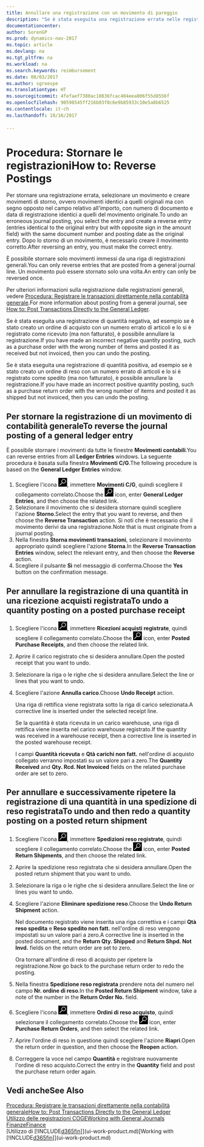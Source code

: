```yaml
---
title: Annullare una registrazione con un movimento di pareggio
description: "Se è stata eseguita una registrazione errata nelle registrazioni generali, è possibile utilizzare la funzione Storno per annullare la registrazione con un audit trail corretto."
documentationcenter: 
author: SorenGP
ms.prod: dynamics-nav-2017
ms.topic: article
ms.devlang: na
ms.tgt_pltfrm: na
ms.workload: na
ms.search.keywords: reimbursement
ms.date: 08/03/2017
ms.author: sgroespe
ms.translationtype: HT
ms.sourcegitcommit: 4fefaef7380ac10836fcac404eea006f55d8556f
ms.openlocfilehash: 90598545ff216b03f8c6e9b85933c10e5a8b6525
ms.contentlocale: it-ch
ms.lasthandoff: 10/16/2017

---
```

# <a name="how-to-reverse-postings"></a><span data-ttu-id="5a1de-103">Procedura: Stornare le registrazioni</span><span class="sxs-lookup"><span data-stu-id="5a1de-103">How to: Reverse Postings</span></span>
<span data-ttu-id="5a1de-104">Per stornare una registrazione errata, selezionare un movimento e creare movimenti di storno, ovvero movimenti identici a quelli originali ma con segno opposto nel campo relativo all'importo, con numero di documento e data di registrazione identici a quelli del movimento originale.</span><span class="sxs-lookup"><span data-stu-id="5a1de-104">To undo an erroneous journal posting, you select the entry and create a reverse entry (entries identical to the original entry but with opposite sign in the amount field) with the same document number and posting date as the original entry.</span></span> <span data-ttu-id="5a1de-105">Dopo lo storno di un movimento, è necessario creare il movimento corretto.</span><span class="sxs-lookup"><span data-stu-id="5a1de-105">After reversing an entry, you must make the correct entry.</span></span>

<span data-ttu-id="5a1de-106">È possibile stornare solo movimenti immessi da una riga di registrazioni generali.</span><span class="sxs-lookup"><span data-stu-id="5a1de-106">You can only reverse entries that are posted from a general journal line.</span></span> <span data-ttu-id="5a1de-107">Un movimento può essere stornato solo una volta.</span><span class="sxs-lookup"><span data-stu-id="5a1de-107">An entry can only be reversed once.</span></span>

<span data-ttu-id="5a1de-108">Per ulteriori informazioni sulla registrazione dalle registrazioni generali, vedere [Procedura: Registrare le transazioni direttamente nella contabilità generale](finance-how-post-transactions-directly.md).</span><span class="sxs-lookup"><span data-stu-id="5a1de-108">For more information about posting from a general journal, see [How to: Post Transactions Directly to the General Ledger](finance-how-post-transactions-directly.md).</span></span>

<span data-ttu-id="5a1de-109">Se è stata eseguita una registrazione di quantità negativa, ad esempio se è stato creato un ordine di acquisto con un numero errato di articoli e lo si è registrato come ricevuto (ma non fatturato), è possibile annullare la registrazione.</span><span class="sxs-lookup"><span data-stu-id="5a1de-109">If you have made an incorrect negative quantity posting, such as a purchase order with the wrong number of items and posted it as received but not invoiced, then you can undo the posting.</span></span>

<span data-ttu-id="5a1de-110">Se è stata eseguita una registrazione di quantità positiva, ad esempio se è stato creato un ordine di reso con un numero errato di articoli e lo si è registrato come spedito (ma non fatturato), è possibile annullare la registrazione.</span><span class="sxs-lookup"><span data-stu-id="5a1de-110">If you have made an incorrect positive quantity posting, such as a purchase return order with the wrong number of items and posted it as shipped but not invoiced, then you can undo the posting.</span></span>   

## <a name="to-reverse-the-journal-posting-of-a-general-ledger-entry"></a><span data-ttu-id="5a1de-111">Per stornare la registrazione di un movimento di contabilità generale</span><span class="sxs-lookup"><span data-stu-id="5a1de-111">To reverse the journal posting of a general ledger entry</span></span>
<span data-ttu-id="5a1de-112">È possibile stornare i movimenti da tutte le finestre **Movimenti contabili**.</span><span class="sxs-lookup"><span data-stu-id="5a1de-112">You can reverse entries from all **Ledger Entries** windows.</span></span> <span data-ttu-id="5a1de-113">La seguente procedura è basata sulla finestra **Movimenti C/G**.</span><span class="sxs-lookup"><span data-stu-id="5a1de-113">The following procedure is based on the **General Ledger Entries** window.</span></span>
1. <span data-ttu-id="5a1de-114">Scegliere l'icona ![Cerca pagina o report](media/ui-search/search_small.png "icona Cerca pagina o report"), immettere **Movimenti C/G**, quindi scegliere il collegamento correlato.</span><span class="sxs-lookup"><span data-stu-id="5a1de-114">Choose the ![Search for Page or Report](media/ui-search/search_small.png "Search for Page or Report icon") icon, enter **General Ledger Entries**, and then choose the related link.</span></span>
2. <span data-ttu-id="5a1de-115">Selezionare il movimento che si desidera stornare quindi scegliere l'azione **Storno**.</span><span class="sxs-lookup"><span data-stu-id="5a1de-115">Select the entry that you want to reverse, and then choose the **Reverse Transaction** action.</span></span> <span data-ttu-id="5a1de-116">Si noti che è necessario che il movimento derivi da una registrazione.</span><span class="sxs-lookup"><span data-stu-id="5a1de-116">Note that is must originate from a journal posting.</span></span>
3. <span data-ttu-id="5a1de-117">Nella finestra **Storna movimenti transazioni**, selezionare il movimento appropriato quindi scegliere l'azione **Storna**.</span><span class="sxs-lookup"><span data-stu-id="5a1de-117">In the **Reverse Transaction Entries** window, select the relevant entry, and then choose the **Reverse** action.</span></span>
4. <span data-ttu-id="5a1de-118">Scegliere il pulsante **Sì** nel messaggio di conferma.</span><span class="sxs-lookup"><span data-stu-id="5a1de-118">Choose the **Yes** button on the confirmation message.</span></span>

## <a name="to-undo-a-quantity-posting-on-a-posted-purchase-receipt"></a><span data-ttu-id="5a1de-119">Per annullare la registrazione di una quantità in una ricezione acquisti registrata</span><span class="sxs-lookup"><span data-stu-id="5a1de-119">To undo a quantity posting on a posted purchase receipt</span></span>  

1.  <span data-ttu-id="5a1de-120">Scegliere l'icona ![Cerca pagina o report](media/ui-search/search_small.png "icona Cerca pagina o report"), immettere **Ricezioni acquisti registrate**, quindi scegliere il collegamento correlato.</span><span class="sxs-lookup"><span data-stu-id="5a1de-120">Choose the ![Search for Page or Report](media/ui-search/search_small.png "Search for Page or Report icon") icon, enter **Posted Purchase Receipts**, and then choose the related link.</span></span>  
2.  <span data-ttu-id="5a1de-121">Aprire il carico registrato che si desidera annullare.</span><span class="sxs-lookup"><span data-stu-id="5a1de-121">Open the posted receipt that you want to undo.</span></span>  
3.  <span data-ttu-id="5a1de-122">Selezionare la riga o le righe che si desidera annullare.</span><span class="sxs-lookup"><span data-stu-id="5a1de-122">Select the line or lines that you want to undo.</span></span>  
4.  <span data-ttu-id="5a1de-123">Scegliere l'azione **Annulla carico**.</span><span class="sxs-lookup"><span data-stu-id="5a1de-123">Choose **Undo Receipt** action.</span></span>

    <span data-ttu-id="5a1de-124">Una riga di rettifica viene registrata sotto la riga di carico selezionata.</span><span class="sxs-lookup"><span data-stu-id="5a1de-124">A corrective line is inserted under the selected receipt line.</span></span>  

    <span data-ttu-id="5a1de-125">Se la quantità è stata ricevuta in un carico warehouse, una riga di rettifica viene inserita nel carico warehouse registrato.</span><span class="sxs-lookup"><span data-stu-id="5a1de-125">If the quantity was received in a warehouse receipt, then a corrective line is inserted in the posted warehouse receipt.</span></span>  

    <span data-ttu-id="5a1de-126">I campi **Quantità ricevuta** e **Qtà carichi non fatt.** nell'ordine di acquisto collegato verranno impostati su un valore pari a zero.</span><span class="sxs-lookup"><span data-stu-id="5a1de-126">The **Quantity Received** and **Qty. Rcd. Not Invoiced** fields on the related purchase order are set to zero.</span></span>

## <a name="to-undo-and-then-redo-a-quantity-posting-on-a-posted-return-shipment"></a><span data-ttu-id="5a1de-127">Per annullare e successivamente ripetere la registrazione di una quantità in una spedizione di reso registrata</span><span class="sxs-lookup"><span data-stu-id="5a1de-127">To undo and then redo a quantity posting on a posted return shipment</span></span>

1.  <span data-ttu-id="5a1de-128">Scegliere l'icona ![Cerca pagina o report](media/ui-search/search_small.png "icona Cerca pagina o report"), immettere **Spedizioni reso registrate**, quindi scegliere il collegamento correlato.</span><span class="sxs-lookup"><span data-stu-id="5a1de-128">Choose the ![Search for Page or Report](media/ui-search/search_small.png "Search for Page or Report icon") icon, enter **Posted Return Shipments**, and then choose the related link.</span></span>  
2.  <span data-ttu-id="5a1de-129">Aprire la spedizione reso registrata che si desidera annullare.</span><span class="sxs-lookup"><span data-stu-id="5a1de-129">Open the posted return shipment that you want to undo.</span></span>
3. <span data-ttu-id="5a1de-130">Selezionare la riga o le righe che si desidera annullare.</span><span class="sxs-lookup"><span data-stu-id="5a1de-130">Select the line or lines you want to undo.</span></span>  

4.  <span data-ttu-id="5a1de-131">Scegliere l'azione **Eliminare spedizione reso**.</span><span class="sxs-lookup"><span data-stu-id="5a1de-131">Choose the **Undo Return Shipment** action.</span></span>  

    <span data-ttu-id="5a1de-132">Nel documento registrato viene inserita una riga correttiva e i campi **Qtà reso spedita** e **Reso spedito non fatt.** nell'ordine di reso vengono impostati su un valore pari a zero.</span><span class="sxs-lookup"><span data-stu-id="5a1de-132">A corrective line is inserted in the posted document, and the **Return Qty. Shipped** and **Return Shpd. Not Invd.** fields on the return order are set to zero.</span></span>  

    <span data-ttu-id="5a1de-133">Ora tornare all'ordine di reso di acquisto per ripetere la registrazione.</span><span class="sxs-lookup"><span data-stu-id="5a1de-133">Now go back to the purchase return order to redo the posting.</span></span>  

5.  <span data-ttu-id="5a1de-134">Nella finestra **Spedizione reso registrata** prendere nota del numero nel campo **Nr. ordine di reso**.</span><span class="sxs-lookup"><span data-stu-id="5a1de-134">In the **Posted Return Shipment** window, take a note of the number in the **Return Order No.**</span></span> <span data-ttu-id="5a1de-135"> </span><span class="sxs-lookup"><span data-stu-id="5a1de-135">field.</span></span>  
6.  <span data-ttu-id="5a1de-136">Scegliere l'icona ![Cerca pagina o report](media/ui-search/search_small.png "icona Cerca pagina o report"), immettere **Ordini di reso acquisto**, quindi selezionare il collegamento correlato.</span><span class="sxs-lookup"><span data-stu-id="5a1de-136">Choose the ![Search for Page or Report](media/ui-search/search_small.png "Search for Page or Report icon") icon, enter **Purchase Return Orders**, and then select the related link.</span></span>  
7.  <span data-ttu-id="5a1de-137">Aprire l'ordine di reso in questione quindi scegliere l'azione **Riapri**.</span><span class="sxs-lookup"><span data-stu-id="5a1de-137">Open the return order in question, and then choose the **Reopen** action.</span></span>  
8.  <span data-ttu-id="5a1de-138">Correggere la voce nel campo **Quantità** e registrare nuovamente l'ordine di reso acquisto.</span><span class="sxs-lookup"><span data-stu-id="5a1de-138">Correct the entry in the **Quantity** field and post the purchase return order again.</span></span>  

## <a name="see-also"></a><span data-ttu-id="5a1de-139">Vedi anche</span><span class="sxs-lookup"><span data-stu-id="5a1de-139">See Also</span></span>
[<span data-ttu-id="5a1de-140">Procedura: Registrare le transazioni direttamente nella contabilità generale</span><span class="sxs-lookup"><span data-stu-id="5a1de-140">How to: Post Transactions Directly to the General Ledger</span></span>](finance-how-post-transactions-directly.md)  
[<span data-ttu-id="5a1de-141">Utilizzo delle registrazioni COGE</span><span class="sxs-lookup"><span data-stu-id="5a1de-141">Working with General Journals</span></span>](ui-work-general-journals.md)  
[<span data-ttu-id="5a1de-142">Finanze</span><span class="sxs-lookup"><span data-stu-id="5a1de-142">Finance</span></span>](finance.md)  
<span data-ttu-id="5a1de-143">[Utilizzo di [!INCLUDE[d365fin](includes/d365fin_md.md)]](ui-work-product.md)</span><span class="sxs-lookup"><span data-stu-id="5a1de-143">[Working with [!INCLUDE[d365fin](includes/d365fin_md.md)]](ui-work-product.md)</span></span>  

